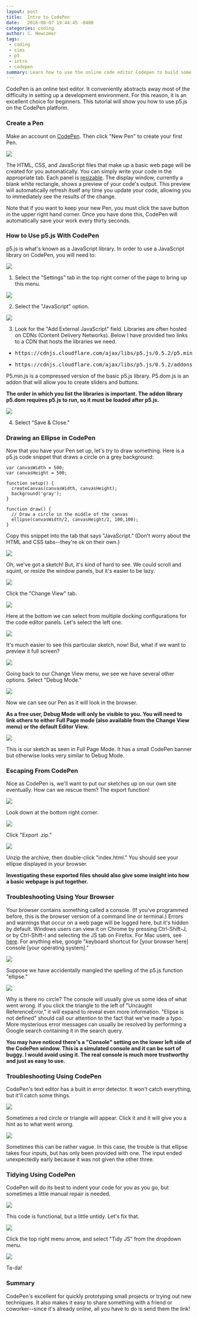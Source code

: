 ```yaml
---
layout: post
title:  Intro to CodePen
date:   2016-08-07 19:44:45 -0400
categories: coding
author: C. Newcomer
tags:
 - coding
 - sims
 - p5
 - intro
 - codepen
summary: Learn how to use the online code editor Codepen to build some p5 sketches. 
---
```


CodePen is an online text editor. It conveniently abstracts away most of the difficulty in setting up a development environment. For this reason, it is an excellent choice for beginners. This tutorial will show you how to use p5.js on the CodePen platform.


### Create a Pen

Make an account on <A HREF="http://codepen.io/">CodePen</a>. Then click "New Pen" to create your first Pen.

<img src = "../post-imgs/codepen-intro/codepen1.png">

The HTML, CSS, and JavaScript files that make up a basic web page will be created for you automatically. You can simply write your code in the appropriate tab. Each panel is <a href= "https://blog.codepen.io/documentation/editor/full-screen-editing/">resizable</a>. The display window, currently a blank white rectangle, shows a preview of your code's output. This preview will automatically refresh itself any time you update your code, allowing you to immediately see the results of the change.

Note that if you want to keep your new Pen, you must click the save button in the upper right hand corner. Once you have done this, CodePen will automatically save your work every thirty seconds.

### How to Use p5.js With CodePen

p5.js is what's known as a JavaScript library. In order to use a JavaScript library on CodePen, you will need to:

<img src = "../post-imgs/codepen-intro/codepen2.png">

<ol start="1">
  <li>Select the "Settings" tab in the top right corner of the page to bring up this menu. </li></ol>

<img src = "../post-imgs/codepen-intro/codepen3.png">
<ol start="2">
  <li>Select the "JavaScript" option. </li></ol>

<img src = "../post-imgs/codepen-intro/codepen5.png">

<ol start="3">
  <li>Look for the "Add External JavaScript" field. Libraries are often hosted on CDNs (Content Delivery Networks). Below I have provided two links to a CDN that hosts the libraries we need. </li></ol>
<ul>
 <li><pre>https://cdnjs.cloudflare.com/ajax/libs/p5.js/0.5.2/p5.min.js </pre></li>

 <li>
 <pre>https://cdnjs.cloudflare.com/ajax/libs/p5.js/0.5.2/addons/p5.dom.js   </pre></li></ul>

 P5.min.js is a compressed version of the basic p5.js library. P5.dom.js is an addon that will allow you to create sliders and buttons.

**The order in which you list the libraries is important. The addon library p5.dom requires p5.js to run, so it must be loaded after p5.js.**

<img src = "../post-imgs/codepen-intro/codepen6.png">

<ol start="4">
  <li>Select "Save & Close."</li></ol>

### Drawing an Ellipse in CodePen

Now that you have your Pen set up, let's try to draw something. Here is a p5.js code snippet that draws a circle on a grey background:

```
var canvasWidth = 500;
var canvasHeight = 500;

function setup() {
  createCanvas(canvasWidth, canvasHeight);
  background('gray');
}

function draw() {
  // Draw a circle in the middle of the canvas
  ellipse(canvasWidth/2, canvasHeight/2, 100,100);
}
```

Copy this snippet into the tab that says "JavaScript." (Don't worry about the HTML and CSS tabs--they're ok on their own.)

<img src = "../post-imgs/codepen-intro/codepen8.png">

Oh, we've got a sketch! But, it's kind of hard to see. We could scroll and squint, or resize the window panels, but it's easier to be lazy.

<img src = "../post-imgs/codepen-intro/codepen9.png">

Click the "Change View" tab.

<img src = "../post-imgs/codepen-intro/codepen11.png">

Here at the bottom we can select from multiple docking configurations for the code editor panels. Let's select the left one.

<img src = "../post-imgs/codepen-intro/codepen12.png">

It's much easier to see this particular sketch, now! But, what if we want to preview it full screen?

<img src = "../post-imgs/codepen-intro/codepen14.png" style="max-height:500px;">

Going back to our Change View menu, we see we have several other options. Select "Debug Mode."

<img src = "../post-imgs/codepen-intro/codepen15.png" >

Now we can see our Pen as it will look in the browser.

<b>As a free user, Debug Mode will only be visible to you. You will need to link others to either Full Page mode (also available from the Change View menu) or the default Editor View.</b>

<img src = "../post-imgs/codepen-intro/codepen16.png">

This is our sketch as seen in Full Page Mode. It has a small CodePen banner but otherwise looks very similar to Debug Mode.

### Escaping From CodePen

Nice as CodePen is, we'll want to put our sketches up on our own site eventually. How can we rescue them? The export function!


<img src = "../post-imgs/codepen-intro/codepen17.png">

Look down at the bottom right corner.

<img src = "../post-imgs/codepen-intro/codepen18.png">

Click "Export .zip."

<img src = "../post-imgs/codepen-intro/codepen19.png">

Unzip the archive, then double-click "index.html." You should see your ellipse displayed in your browser.

**Investigating these exported files should also give some insight into how a basic webpage is put together.**

### Troubleshooting Using Your Browser

Your browser contains something called a console. (If you've programmed before, this is the browser version of a command line or terminal.) Errors and warnings that occur on a web page will be logged here, but it's hidden by default. Windows users can view it on Chrome by pressing Ctrl-Shift-J, or by  Ctrl-Shift-I and selecting the JS tab on Firefox. For Mac users, see <A href="https://www.wickedlysmart.com/hfjsconsole/">here</a>. For anything else, google "keyboard shortcut for [your browser here] console [your operating system]."

<img src = "../post-imgs/codepen-intro/codepen20.png">

Suppose we have accidentally mangled the spelling of the p5.js function "ellipse."

<img src = "../post-imgs/codepen-intro/codepen21.jpg">

Why is there no circle? The console will usually give us some idea of what went wrong. If you click the triangle to the left of "Uncaught ReferenceError," it will expand to reveal even more information. "Elipse is not defined" should call our attention to the fact that we've made a typo. More mysterious error messages can usually be resolved by performing a Google search containing it in the search query.

<b>You may have noticed there's a "Console" setting on the lower left side of the CodePen window. This is a simulated console and it can be sort of buggy. I would avoid using it. The real console is much more trustworthy and just as easy to use. </b>

### Troubleshooting Using CodePen

CodePen's text editor has a built in error detector. It won't catch everything, but it'll catch some things.

<img src = "../post-imgs/codepen-intro/codepen22.png">

Sometimes a red circle or triangle will appear. Click it and it will give you a hint as to what went wrong.

<img src = "../post-imgs/codepen-intro/codepen23.png">

Sometimes this can be rather vague. In this case, the trouble is that ellipse takes four inputs, but has only been provided with one. The input ended unexpectedly early because it was not given the other three.

### Tidying Using CodePen

CodePen will do its best to indent your code for you as you go, but sometimes a little manual repair is needed.

<img src = "../post-imgs/codepen-intro/codepen24.png">

This code is functional, but a little untidy. Let's fix that.

<img src = "../post-imgs/codepen-intro/codepen25.png">

Click the top right menu arrow, and select "Tidy JS" from the dropdown menu.

<img src = "../post-imgs/codepen-intro/codepen26.png">

Ta-da!

### Summary

CodePen's excellent for quickly prototyping small projects or trying out new techniques. It also makes it easy to share something with a friend or coworker--since it's already online, all you have to do is send them the link!
